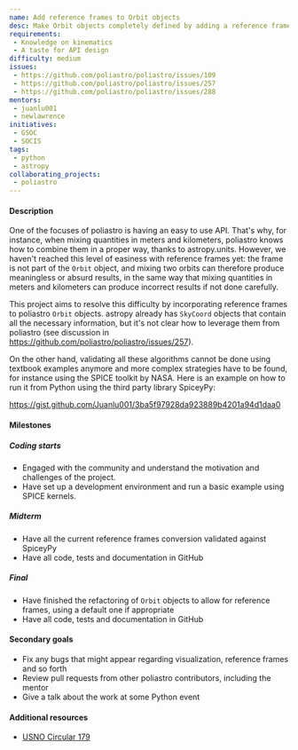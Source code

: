 ```yaml
---
name: Add reference frames to Orbit objects
desc: Make Orbit objects completely defined by adding a reference frame as a property
requirements:
 - Knowledge on kinematics
 - A taste for API design
difficulty: medium
issues:
 - https://github.com/poliastro/poliastro/issues/109
 - https://github.com/poliastro/poliastro/issues/257
 - https://github.com/poliastro/poliastro/issues/288
mentors:
 - juanlu001
 - newlawrence
initiatives:
 - GSOC
 - SOCIS
tags:
 - python
 - astropy
collaborating_projects:
 - poliastro
---
```


#### Description

One of the focuses of poliastro is having an easy to use API. That's why,
for instance, when mixing quantities in meters and kilometers, poliastro
knows how to combine them in a proper way, thanks to astropy.units.
However, we haven't reached this level of easiness with reference frames
yet: the frame is not part of the `Orbit` object, and mixing two orbits
can therefore produce meaningless or absurd results, in the same way
that mixing quantities in meters and kilometers can produce incorrect
results if not done carefully.

This project aims to resolve this difficulty by incorporating reference
frames to poliastro `Orbit` objects. astropy already has `SkyCoord`
objects that contain all the necessary information, but it's not clear
how to leverage them from poliastro (see discussion in
https://github.com/poliastro/poliastro/issues/257).

On the other hand, validating all these algorithms cannot be done using
textbook examples anymore and more complex strategies have to be found,
for instance using the SPICE toolkit by NASA. Here is an example on
how to run it from Python using the third party library SpiceyPy:

https://gist.github.com/Juanlu001/3ba5f97928da923889b4201a94d1daa0

#### Milestones

##### Coding starts

* Engaged with the community and understand the motivation and challenges of
  the project.
* Have set up a development environment and run a basic example using SPICE
  kernels.

##### Midterm

* Have all the current reference frames conversion validated against SpiceyPy
* Have all code, tests and documentation in GitHub

##### Final

* Have finished the refactoring of `Orbit` objects to allow for reference frames,
  using a default one if appropriate
* Have all code, tests and documentation in GitHub

#### Secondary goals

* Fix any bugs that might appear regarding visualization, reference frames and so forth
* Review pull requests from other poliastro contributors, including the mentor
* Give a talk about the work at some Python event

#### Additional resources

* [USNO Circular 179](http://aa.usno.navy.mil/publications/docs/Circular_179.pdf)
